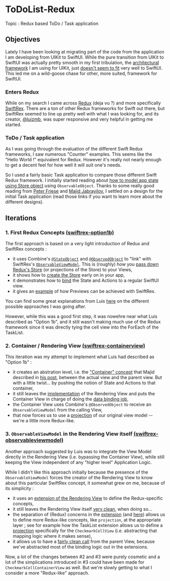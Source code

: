 # ToDoList-Redux
Topic : Redux based ToDo / Task application

## Objectives
Lately I have been looking at migrating part of the code from the application I am developing from UIKit to SwiftUI. While the pure transition from UIKit to SwiftUI was actually pretty smooth in my first tribulation, the [architectural framework](https://github.com/DeclarativeHub/TheBinderArchitecture) I am using for UIKit, just [doesn't seem to fit](https://github.com/DeclarativeHub/TheBinderArchitecture/issues/10) very well to SwiftUI. This led me on a wild-goose chase for other, more suited, framework for SwiftUI.

### Enters Redux
While on my search I came across [Redux](https://redux.js.org) (deja vu ?) and more specifically [SwiftRex](https://github.com/SwiftRex/SwiftRex). There are a ton of other Redux frameworks for Swift out there, but SwiftRex seemed to line up pretty well with what I was looking for, and its creator, [@luizmb](https://github.com/luizmb), was super responsive and very helpful in getting me started.

### ToDo / Task application

As I was going through the evaluation of the different Swift Redux frameworks, I saw numerous "Counter" examples. This seems like the "Hello World !" equivalent for Redux. However it's really not nearly enough to get a decent feel for how well it will suit one's needs.

So I used a fairly basic Task application to compare those different Swift Redux framework. I initially started reading about [how to model app state using Store object](https://swiftwithmajid.com/2019/09/04/modeling-app-state-using-store-objects-in-swiftui/) using `ObservableObject`. Thanks to some really good reading from [Peter Friese](https://peterfriese.dev/replicating-reminder-swiftui-firebase-part1/) and [Majid Jabrayilov](https://swiftwithmajid.com/2019/07/31/introducing-container-views-in-swiftui/), I settled on a design for the initial Task application (read those links if you want to learn more about the different designs).

## Iterations

### 1. First Redux Concepts [(swiftrex-option1b)](https://github.com/npvisual/ToDoList-Redux/tree/swiftrex-option1b)

The first approach is based on a very light introduction of Redux and SwiftRex concepts : 

* it uses Combine's [`@StateObject`](https://github.com/npvisual/ToDoList-Redux/blob/96d705993b02318989045aa95dfd8534c1ff46ca/ToDoList-Redux/ToDoList_ReduxApp.swift#L18) and [`@ObservedObject`](https://github.com/npvisual/ToDoList-Redux/blob/96d705993b02318989045aa95dfd8534c1ff46ca/ToDoList-Redux/Views/TaskList.swift#L13) to "link" with SwiftRex's [`ObservableViewModel`](https://github.com/SwiftRex/SwiftRex/blob/develop/Sources/CombineRex/ObservableViewModel.swift). This is (roughly) how you [pass down Redux's Store](https://github.com/npvisual/ToDoList-Redux/blob/96d705993b02318989045aa95dfd8534c1ff46ca/ToDoList-Redux/Views/TaskList.swift#L19) (or projections of the Store) to your Views,
* it shows how to [create the Store](https://github.com/npvisual/ToDoList-Redux/blob/96d705993b02318989045aa95dfd8534c1ff46ca/ToDoList-Redux/ToDoList_ReduxApp.swift#L15) early on in your app,
* it demonstrates how to [bind](https://github.com/npvisual/ToDoList-Redux/blob/96d705993b02318989045aa95dfd8534c1ff46ca/ToDoList-Redux/Views/TaskList.swift#L20) the State and Actions to a regular SwiftUI view.
* it gives an [example](https://github.com/npvisual/ToDoList-Redux/blob/96d705993b02318989045aa95dfd8534c1ff46ca/ToDoList-Redux/Views/TaskList.swift#L64) of how Previews can be achieved with SwiftRex.

You can find some great explanations from Luis [here](https://github.com/SwiftRex/SwiftRex/issues/67#issuecomment-669599677) on the different possible approaches I was going after.

However, while this was a good first step, it was nowehre near what Luis described as "Option 1b", and it still wasn't making much use of the Redux framework since it was directly tying the cell view into the ForEach of the TaskList.

### 2. Container / Rendering View [(swiftrex-containerview)](https://github.com/npvisual/ToDoList-Redux/tree/swiftrex-containerview)

This iteration was my attempt to implement what Luis had described as "Option 1b" :

* it creates an abstration level, i.e. the ["Container" concept](https://github.com/npvisual/ToDoList-Redux/blob/14db58edbaf79646845dfc7d3732b511f7163310/ToDoList-Redux/Views/CheckmarkCellView.swift#L28) that Majid described in [his post](https://swiftwithmajid.com/2019/10/02/redux-like-state-container-in-swiftui-part3/), between the actual view and the parent view. But with a little twist... by pushing the notion of State and Actions to that container,
* it still leaves the [implementation](https://github.com/npvisual/ToDoList-Redux/blob/14db58edbaf79646845dfc7d3732b511f7163310/ToDoList-Redux/Views/CheckmarkCellView.swift#L11) of the Rendering View and puts the Container View in charge of doing the [data binding job](https://github.com/npvisual/ToDoList-Redux/blob/14db58edbaf79646845dfc7d3732b511f7163310/ToDoList-Redux/Views/CheckmarkCellView.swift#L42),
* the Container View uses Combine's `@ObservedObject` to receive an `ObservableViewModel` from the calling View,
* that now forces us to use a [projection](https://github.com/npvisual/ToDoList-Redux/blob/14db58edbaf79646845dfc7d3732b511f7163310/ToDoList-Redux/Views/TaskList.swift#L22) of our original view model -- we're a little more Redux-like.

### 3. `ObservableViewModel` in the Rendering View itself [(swiftrex-observableviewmodel)](https://github.com/npvisual/ToDoList-Redux/tree/swiftrex-observableviewmodel)

Another approach suggested by Luis was to integrate the View Model directly in the Rendering View (i.e. bypassing the Container View), while still keeping the View independent of any "higher level" Application Logic.

While I didn't like this approach initially because the presence of the `ObservableViewModel` forces the creator of the Rendering View to know about this particular SwiftRex concept, it somewhat grew on me, because of its simplicity :

* it uses an [extension of the Rendering View](https://github.com/npvisual/ToDoList-Redux/blob/d630c425c1a3cbfb0b58b0b3609b7bf4d464d12f/ToDoList-Redux/Binders/CheckmarkCellViewModel.swift#L12) to define the Redux-specific concepts,
* it still leaves the Rendering View itself [very clean](https://github.com/npvisual/ToDoList-Redux/blob/d630c425c1a3cbfb0b58b0b3609b7bf4d464d12f/ToDoList-Redux/Views/CheckmarkCellView.swift#L13), when doing so...
* the separation of (Redux) concerns in the [extension](https://github.com/npvisual/ToDoList-Redux/blob/d630c425c1a3cbfb0b58b0b3609b7bf4d464d12f/ToDoList-Redux/Binders/TaskListViewModel.swift#L13) (and [here](https://github.com/npvisual/ToDoList-Redux/blob/d630c425c1a3cbfb0b58b0b3609b7bf4d464d12f/ToDoList-Redux/Binders/ReduxFramework.swift#L105)) allows us to define more Redux-like concepts, like `projection`, at the appropriate layer ; see for example how the TaskList extension allows us to define a [projection](https://github.com/npvisual/ToDoList-Redux/blob/d630c425c1a3cbfb0b58b0b3609b7bf4d464d12f/ToDoList-Redux/Binders/TaskListViewModel.swift#L67) specifically for the `CheckmarkCellView` (i.e. abstracting that mapping logic where it makes sense),
* it allows us to have a [fairly clean call](https://github.com/npvisual/ToDoList-Redux/blob/d630c425c1a3cbfb0b58b0b3609b7bf4d464d12f/ToDoList-Redux/Views/TaskList.swift#L23) from the parent View, because we've abstracted most of the binding logic out in the extensions.


Now, a lot of the changes between #2 and #3 were purely cosmetic and a lot of the simplications introduced in #3 could have been made for `CheckmarkCellContainerView` as well. But we're slowly getting to what I consider a more "Redux-like" approach.
